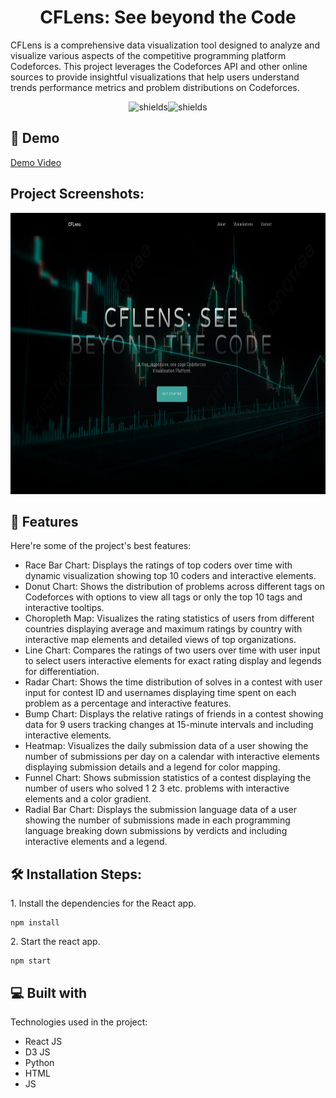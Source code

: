 <h1 align="center" id="title">CFLens: See beyond the Code</h1>

<p id="description">CFLens is a comprehensive data visualization tool designed to analyze and visualize various aspects of the competitive programming platform Codeforces. This project leverages the Codeforces API and other online sources to provide insightful visualizations that help users understand trends performance metrics and problem distributions on Codeforces.</p>

<p align="center"><img src="https://img.shields.io/github/contributors/priet-ukani/CFlens" alt="shields"><img src="https://img.shields.io/github/stars/priet-ukani/CFLens" alt="shields"></p>

<h2>🚀 Demo</h2>

[Demo Video](https://youtu.be/XUV7kDNnT7Q)

<h2>Project Screenshots:</h2>

<img src="images/Homepage.png" alt="project-screenshot" width="800" height="450/">

  
<h2>🧐 Features</h2>

Here're some of the project's best features:

*   Race Bar Chart: Displays the ratings of top coders over time with dynamic visualization showing top 10 coders and interactive elements.
*   Donut Chart: Shows the distribution of problems across different tags on Codeforces with options to view all tags or only the top 10 tags and interactive tooltips.
*   Choropleth Map: Visualizes the rating statistics of users from different countries displaying average and maximum ratings by country with interactive map elements and detailed views of top organizations.
*   Line Chart: Compares the ratings of two users over time with user input to select users interactive elements for exact rating display and legends for differentiation.
*   Radar Chart: Shows the time distribution of solves in a contest with user input for contest ID and usernames displaying time spent on each problem as a percentage and interactive features.
*   Bump Chart: Displays the relative ratings of friends in a contest showing data for 9 users tracking changes at 15-minute intervals and including interactive elements.
*   Heatmap: Visualizes the daily submission data of a user showing the number of submissions per day on a calendar with interactive elements displaying submission details and a legend for color mapping.
*   Funnel Chart: Shows submission statistics of a contest displaying the number of users who solved 1 2 3 etc. problems with interactive elements and a color gradient.
*   Radial Bar Chart: Displays the submission language data of a user showing the number of submissions made in each programming language breaking down submissions by verdicts and including interactive elements and a legend.

<h2>🛠️ Installation Steps:</h2>

<p>1. Install the dependencies for the React app.</p>

```
npm install
```

<p>2. Start the react app.</p>

```
npm start
```

  
  
<h2>💻 Built with</h2>

Technologies used in the project:

*   React JS
*   D3 JS
*   Python
*   HTML
*   JS